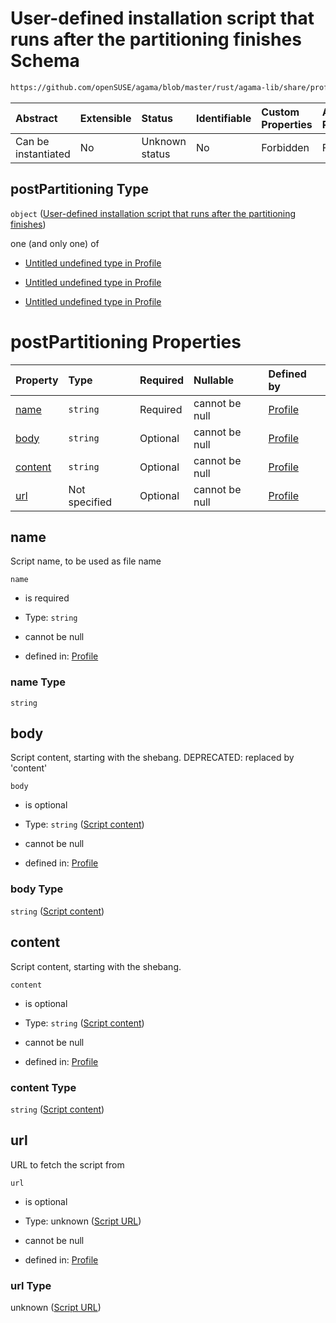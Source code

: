 # User-defined installation script that runs after the partitioning finishes Schema

```txt
https://github.com/openSUSE/agama/blob/master/rust/agama-lib/share/profile.schema.json#/$defs/postPartitioning
```



| Abstract            | Extensible | Status         | Identifiable | Custom Properties | Additional Properties | Access Restrictions | Defined In                                                          |
| :------------------ | :--------- | :------------- | :----------- | :---------------- | :-------------------- | :------------------ | :------------------------------------------------------------------ |
| Can be instantiated | No         | Unknown status | No           | Forbidden         | Forbidden             | none                | [profile.schema.json\*](profile.schema.json "open original schema") |

## postPartitioning Type

`object` ([User-defined installation script that runs after the partitioning finishes](profile-defs-user-defined-installation-script-that-runs-after-the-partitioning-finishes.md))

one (and only one) of

* [Untitled undefined type in Profile](profile-defs-user-defined-installation-script-that-runs-after-the-partitioning-finishes-oneof-0.md "check type definition")

* [Untitled undefined type in Profile](profile-defs-user-defined-installation-script-that-runs-after-the-partitioning-finishes-oneof-1.md "check type definition")

* [Untitled undefined type in Profile](profile-defs-user-defined-installation-script-that-runs-after-the-partitioning-finishes-oneof-2.md "check type definition")

# postPartitioning Properties

| Property            | Type          | Required | Nullable       | Defined by                                                                                                                                                                                                                                                            |
| :------------------ | :------------ | :------- | :------------- | :-------------------------------------------------------------------------------------------------------------------------------------------------------------------------------------------------------------------------------------------------------------------- |
| [name](#name)       | `string`      | Required | cannot be null | [Profile](profile-defs-user-defined-installation-script-that-runs-after-the-partitioning-finishes-properties-name.md "https://github.com/openSUSE/agama/blob/master/rust/agama-lib/share/profile.schema.json#/$defs/postPartitioning/properties/name")                |
| [body](#body)       | `string`      | Optional | cannot be null | [Profile](profile-defs-user-defined-installation-script-that-runs-after-the-partitioning-finishes-properties-script-content.md "https://github.com/openSUSE/agama/blob/master/rust/agama-lib/share/profile.schema.json#/$defs/postPartitioning/properties/body")      |
| [content](#content) | `string`      | Optional | cannot be null | [Profile](profile-defs-user-defined-installation-script-that-runs-after-the-partitioning-finishes-properties-script-content-1.md "https://github.com/openSUSE/agama/blob/master/rust/agama-lib/share/profile.schema.json#/$defs/postPartitioning/properties/content") |
| [url](#url)         | Not specified | Optional | cannot be null | [Profile](profile-defs-user-defined-installation-script-that-runs-after-the-partitioning-finishes-properties-script-url.md "https://github.com/openSUSE/agama/blob/master/rust/agama-lib/share/profile.schema.json#/$defs/postPartitioning/properties/url")           |

## name

Script name, to be used as file name

`name`

* is required

* Type: `string`

* cannot be null

* defined in: [Profile](profile-defs-user-defined-installation-script-that-runs-after-the-partitioning-finishes-properties-name.md "https://github.com/openSUSE/agama/blob/master/rust/agama-lib/share/profile.schema.json#/$defs/postPartitioning/properties/name")

### name Type

`string`

## body

Script content, starting with the shebang. DEPRECATED: replaced by 'content'

`body`

* is optional

* Type: `string` ([Script content](profile-defs-user-defined-installation-script-that-runs-after-the-partitioning-finishes-properties-script-content.md))

* cannot be null

* defined in: [Profile](profile-defs-user-defined-installation-script-that-runs-after-the-partitioning-finishes-properties-script-content.md "https://github.com/openSUSE/agama/blob/master/rust/agama-lib/share/profile.schema.json#/$defs/postPartitioning/properties/body")

### body Type

`string` ([Script content](profile-defs-user-defined-installation-script-that-runs-after-the-partitioning-finishes-properties-script-content.md))

## content

Script content, starting with the shebang.

`content`

* is optional

* Type: `string` ([Script content](profile-defs-user-defined-installation-script-that-runs-after-the-partitioning-finishes-properties-script-content-1.md))

* cannot be null

* defined in: [Profile](profile-defs-user-defined-installation-script-that-runs-after-the-partitioning-finishes-properties-script-content-1.md "https://github.com/openSUSE/agama/blob/master/rust/agama-lib/share/profile.schema.json#/$defs/postPartitioning/properties/content")

### content Type

`string` ([Script content](profile-defs-user-defined-installation-script-that-runs-after-the-partitioning-finishes-properties-script-content-1.md))

## url

URL to fetch the script from

`url`

* is optional

* Type: unknown ([Script URL](profile-defs-user-defined-installation-script-that-runs-after-the-partitioning-finishes-properties-script-url.md))

* cannot be null

* defined in: [Profile](profile-defs-user-defined-installation-script-that-runs-after-the-partitioning-finishes-properties-script-url.md "https://github.com/openSUSE/agama/blob/master/rust/agama-lib/share/profile.schema.json#/$defs/postPartitioning/properties/url")

### url Type

unknown ([Script URL](profile-defs-user-defined-installation-script-that-runs-after-the-partitioning-finishes-properties-script-url.md))
